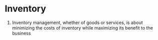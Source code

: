 # Inventory 

1. Inventory management, whether of goods or services, is about minimizing the costs of inventory while maximizing its benefit to the business